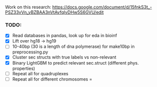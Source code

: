 Work on this research: https://docs.google.com/document/d/15fnkS3t_-PSZ33vVn_vBZBAA3nVtAvfqIvDHw5S6GVU/edit
### TODO:
- [x] Read databases in pandas, look up for eda in bioinf
- [x] Lift over hg18 -> hg19
- [ ] 10-40bp (30 is a length of dna polymerase) for make10bp in preprocessing.py
- [x] Cluster sec structs with true labels vs non-relevant
- [x] Binary LightGBM to predict relevant sec.struct (different phys. properties)
- [ ] Repeat all for quadruplexes
- [ ] Repeat all for different chromosomes =
